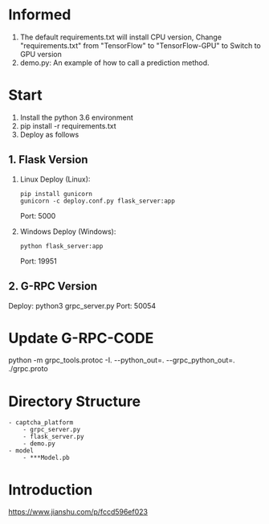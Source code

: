 # Informed
1. The default requirements.txt will install CPU version, Change "requirements.txt" from "TensorFlow" to "TensorFlow-GPU" to Switch to GPU version
2. demo.py: An example of how to call a prediction method.

# Start
1. Install the python 3.6 environment 
2. pip install -r requirements.txt
3. Deploy as follows

## 1. Flask Version
1. Linux
    Deploy (Linux): 
    ```
    pip install gunicorn
    gunicorn -c deploy.conf.py flask_server:app
    ```
    Port: 5000

2. Windows
    Deploy (Windows): 
    ```
    python flask_server:app
    ```
    Port: 19951

## 2. G-RPC Version
Deploy: python3 grpc_server.py
Port: 50054


# Update G-RPC-CODE
python -m grpc_tools.protoc -I. --python_out=. --grpc_python_out=. ./grpc.proto


# Directory Structure

    - captcha_platform
        - grpc_server.py
        - flask_server.py
        - demo.py
    - model
        - ***Model.pb

# Introduction
https://www.jianshu.com/p/fccd596ef023


